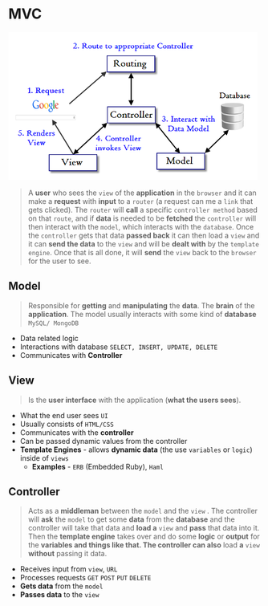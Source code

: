 # MVC



![](../../../.gitbook/assets/mvc_rails.png)

> A **user** who sees the `view` of the **application** in the `browser` and it can make a **request** with **input** to a `router` \(a request can me a `link` that gets clicked\). The `router` will **call** a specific `controller method` based on that `route`, and if **data** is needed to be **fetched** the `controller` will then interact with the  `model`, which interacts with the `database`. Once the `controller` gets that data **passed back** it can then load a `view` and it can **send the data** to the `view` and will be **dealt with** by the `template engine`. Once that is all done, it will **send** the `view` back to the `browser` for the user to see.

## Model

> Responsible for **getting** and **manipulating** the **data**. The **brain** of the **application**. The model usually interacts with some kind of **database** `MySQL/ MongoDB`

* Data related logic
* Interactions with database `SELECT, INSERT, UPDATE, DELETE`
* Communicates with **Controller**

## View

> Is the **user interface** with the application \(**what the users sees**\).

* What the end user sees `UI`
* Usually consists of `HTML/CSS`
* Communicates with the **controller**
* Can be passed dynamic values from the controller
* **Template Engines** - allows **dynamic data**  \(the use `variables` or `logic`\) inside of `views`
  * **Examples** - `ERB` \(Embedded Ruby\),  `Haml`

## Controller

> Acts as a **middleman** between the `model` and the `view` . The controller will **ask** the `model` to get some **data** from the **database** and the controller will take that data and **load a** `view` and **pass** that data into it. Then the **template engine** takes over and do some **logic** or **output** for the **variables and things like that. The controller can also** load **a** `view` **without** passing it data.

* Receives input from `view`, `URL`
* Processes requests `GET` `POST` `PUT` `DELETE`
* **Gets data**  from the `model`
* **Passes data** to the `view`

